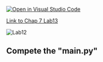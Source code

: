[![Open in Visual Studio Code](https://classroom.github.com/assets/open-in-vscode-c66648af7eb3fe8bc4f294546bfd86ef473780cde1dea487d3c4ff354943c9ae.svg)](https://classroom.github.com/online_ide?assignment_repo_id=8940913&assignment_repo_type=AssignmentRepo)

[Link to Chap 7 Lab13](https://docs.google.com/presentation/d/1JAYVQiZr57OZfIMUQAkPNPlCKidqvytLhLDB5aqag_8/edit#slide=id.g114ede88c96_0_424)

![Lab12](https://nimbus-screenshots.s3.amazonaws.com/s/a337f7df2610388f0e93f5cb24de206b.png)

## Compete the "main.py"


